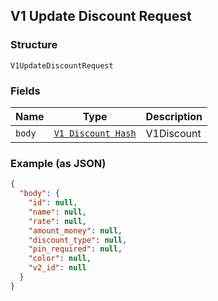 ## V1 Update Discount Request

### Structure

`V1UpdateDiscountRequest`

### Fields

| Name | Type | Description |
|  --- | --- | --- |
| `body` | [`V1 Discount Hash`](/doc/models/v1-discount.md) | V1Discount |

### Example (as JSON)

```json
{
  "body": {
    "id": null,
    "name": null,
    "rate": null,
    "amount_money": null,
    "discount_type": null,
    "pin_required": null,
    "color": null,
    "v2_id": null
  }
}
```

